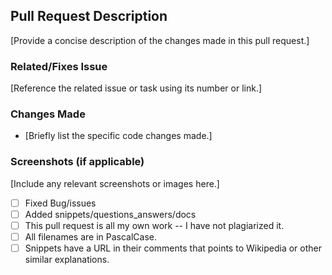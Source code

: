 <!-- For completed items, change [ ] to [x] -->
## Pull Request Description

[Provide a concise description of the changes made in this pull request.]

### Related/Fixes Issue
[Reference the related issue or task using its number or link.]

### Changes Made
- [Briefly list the specific code changes made.]

### Screenshots (if applicable)
[Include any relevant screenshots or images here.]

- [ ] Fixed Bug/issues
- [ ] Added snippets/questions_answers/docs
- [ ] This pull request is all my own work -- I have not plagiarized it.
- [ ] All filenames are in PascalCase.
- [ ] Snippets have a URL in their comments that points to Wikipedia or other similar explanations.
